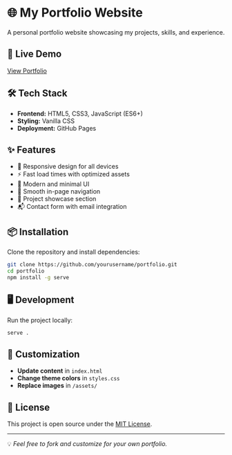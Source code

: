 # 🌐 My Portfolio Website

A personal portfolio website showcasing my projects, skills, and experience.

## 🚀 Live Demo

[View Portfolio](https://dheeraj-murthy.github.io/portfolio/)

## 🛠 Tech Stack

- **Frontend:** HTML5, CSS3, JavaScript (ES6+)
- **Styling:** Vanilla CSS
- **Deployment:** GitHub Pages

## ✨ Features

- 🎯 Responsive design for all devices
- ⚡ Fast load times with optimized assets
- 🎨 Modern and minimal UI
- 🔗 Smooth in-page navigation
- 📂 Project showcase section
- 📬 Contact form with email integration

## 📦 Installation

Clone the repository and install dependencies:

```bash
git clone https://github.com/yourusername/portfolio.git
cd portfolio
npm install -g serve
```

## 🖥 Development

Run the project locally:

```bash
serve .
```

## 📝 Customization

- **Update content** in `index.html`
- **Change theme colors** in `styles.css`
- **Replace images** in `/assets/`

## 📜 License

This project is open source under the [MIT License](LICENSE).

---

💡 _Feel free to fork and customize for your own portfolio._

